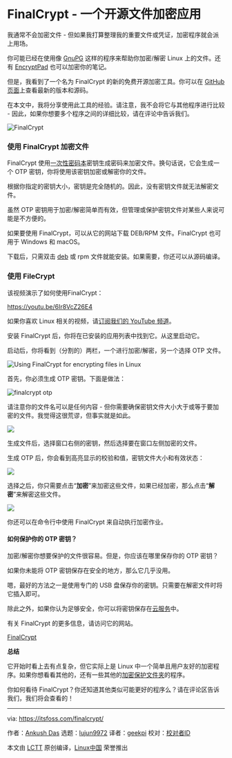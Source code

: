 [#]: collector: (lujun9972)
[#]: translator: (geekpi)
[#]: reviewer: ( )
[#]: publisher: ( )
[#]: url: ( )
[#]: subject: (FinalCrypt – An Open Source File Encryption Application)
[#]: via: (https://itsfoss.com/finalcrypt/)
[#]: author: (Ankush Das https://itsfoss.com/author/ankush/)

FinalCrypt  - 一个开源文件加密应用
======

我通常不会加密文件 - 但如果我打算整理我的重要文件或凭证，加密程序就会派上用场。

你可能已经在使用像 [GnuPG][1] 这样的程序来帮助你加密/解密 Linux 上的文件。还有 [EncryptPad][2] 也可以加密你的笔记。

但是，我看到了一个名为 FinalCrypt 的新的免费开源加密工具。你可以在 [GitHub 页面][3]上查看最新的版本和源码。

在本文中，我将分享使用此工具的经验。请注意，我不会将它与其他程序进行比较 - 因此，如果你想要多个程序之间的详细比较，请在评论中告诉我们。

![FinalCrypt][4]

### 使用 FinalCrypt 加密文件

FinalCrypt 使用[一次性密码本][5]密钥生成密码来加密文件。换句话说，它会生成一个 OTP 密钥，你将使用该密钥加密或解密你的文件。

根据你指定的密钥大小，密钥是完全随机的。因此，没有密钥文件就无法解密文件。

虽然 OTP 密钥用于加密/解密简单而有效，但管理或保护密钥文件对某些人来说可能是不方便的。

如果要使用 FinalCrypt，可以从它的网站下载 DEB/RPM 文件。FinalCrypt 也可用于 Windows 和 macOS。

下载后，只需双击 [deb][6] 或 rpm 文件就能安装。如果需要，你还可以从源码编译。

### 使用 FileCrypt

该视频演示了如何使用FinalCrypt：

<https://youtu.be/6Ir8VcZ26E4>

如果你喜欢 Linux 相关的视频，请[订阅我们的 YouTube 频道][7]。

安装 FinalCrypt 后，你将在已安装的应用列表中找到它。从这里启动它。

启动后，你将看到（分割的）两栏，一个进行加密/解密，另一个选择 OTP 文件。

![Using FinalCrypt for encrypting files in Linux][8]

首先，你必须生成 OTP 密钥。下面是做法：

![finalcrypt otp][9]

请注意你的文件名可以是任何内容 - 但你需要确保密钥文件大小大于或等于要加密的文件。我觉得这很荒谬，但事实就是如此。

![][10]

生成文件后，选择窗口右侧的密钥，然后选择要在窗口左侧加密的文件。

生成 OTP 后，你会看到高亮显示的校验和值，密钥文件大小和有效状态：

![][11]

选择之后，你只需要点击“**加密**”来加密这些文件，如果已经加密，那么点击“**解密**”来解密这些文件。

![][12]

你还可以在命令行中使用 FinalCrypt 来自动执行加密作业。

#### 如何保护你的 OTP 密钥？

加密/解密你想要保护的文件很容易。但是，你应该在哪里保存你的 OTP 密钥？

如果你未能将 OTP 密钥保存在安全的地方，那么它几乎没用。

嗯，最好的方法之一是使用专门的 USB 盘保存你的密钥。只需要在解密文件时将它插入即可。

除此之外，如果你认为足够安全，你可以将密钥保存在[云服务][13]中。

有关 FinalCrypt 的更多信息，请访问它的网站。

[FinalCrypt](https://sites.google.com/site/ronuitholland/home/finalcrypt)

**总结**

它开始时看上去有点复杂，但它实际上是 Linux 中一个简单且用户友好的加密程序。如果你想看看其他的，还有一些其他的[加密保护文件夹][14]的程序。

你如何看待 FinalCrypt？你还知道其他类似可能更好的程序么？请在评论区告诉我们，我们将会查看的！


--------------------------------------------------------------------------------

via: https://itsfoss.com/finalcrypt/

作者：[Ankush Das][a]
选题：[lujun9972][b]
译者：[geekpi](https://github.com/geekpi)
校对：[校对者ID](https://github.com/校对者ID)

本文由 [LCTT](https://github.com/LCTT/TranslateProject) 原创编译，[Linux中国](https://linux.cn/) 荣誉推出

[a]: https://itsfoss.com/author/ankush/
[b]: https://github.com/lujun9972
[1]: https://www.gnupg.org/
[2]: https://itsfoss.com/encryptpad-encrypted-text-editor-linux/
[3]: https://github.com/ron-from-nl/FinalCrypt
[4]: https://i0.wp.com/itsfoss.com/wp-content/uploads/2019/02/finalcrypt.png?resize=800%2C450&ssl=1
[5]: https://en.wikipedia.org/wiki/One-time_pad
[6]: https://itsfoss.com/install-deb-files-ubuntu/
[7]: https://www.youtube.com/c/itsfoss?sub_confirmation=1
[8]: https://i0.wp.com/itsfoss.com/wp-content/uploads/2019/02/finalcrypt.jpg?fit=800%2C439&ssl=1
[9]: https://i2.wp.com/itsfoss.com/wp-content/uploads/2019/02/finalcrypt-otp-key.jpg?resize=800%2C443&ssl=1
[10]: https://i1.wp.com/itsfoss.com/wp-content/uploads/2019/02/finalcrypt-otp-generate.jpg?ssl=1
[11]: https://i0.wp.com/itsfoss.com/wp-content/uploads/2019/02/finalcrypt-key.jpg?fit=800%2C420&ssl=1
[12]: https://i1.wp.com/itsfoss.com/wp-content/uploads/2019/02/finalcrypt-encrypt.jpg?ssl=1
[13]: https://itsfoss.com/cloud-services-linux/
[14]: https://itsfoss.com/password-protect-folder-linux/
[15]: https://i0.wp.com/itsfoss.com/wp-content/uploads/2019/02/finalcrypt.png?fit=800%2C450&ssl=1
